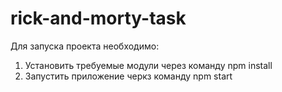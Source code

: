 # rick-and-morty-task
Для запуска проекта необходимо:
1. Установить требуемые модули через команду npm install
2. Запустить приложение черкз команду npm start  
